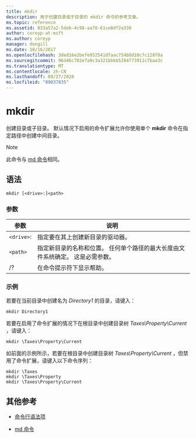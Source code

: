 ```yaml
---
title: mkdir
description: 用于创建目录或子目录的 mkdir 命令的参考文章。
ms.topic: reference
ms.assetid: 033a57a2-5deb-4c98-aa78-61ce8df2a330
author: coreyp-at-msft
ms.author: coreyp
manager: dongill
ms.date: 10/16/2017
ms.openlocfilehash: 3ded16e2befe952541dfaac754b0d10c7c128f0a
ms.sourcegitcommit: 96d46c702e7a9c3a321bbbb5284f73911c7baa3c
ms.translationtype: MT
ms.contentlocale: zh-CN
ms.lasthandoff: 08/27/2020
ms.locfileid: "89037835"
---
```

# <a name="mkdir"></a>mkdir

创建目录或子目录。 默认情况下启用的命令扩展允许你使用单个 **mkdir** 命令在指定路径中创建中间目录。

> [!NOTE]
> 此命令与 [md 命令](md.md)相同。

## <a name="syntax"></a>语法

```
mkdir [<drive>:]<path>
```

### <a name="parameters"></a>参数

| 参数 | 说明 |
| --------- | ----------- |
| `<drive>`: | 指定要在其上创建新目录的驱动器。 |
| `<path>` | 指定新目录的名称和位置。 任何单个路径的最大长度由文件系统确定。 这是必需参数。 |
| /? | 在命令提示符下显示帮助。 |

### <a name="examples"></a>示例

若要在当前目录中创建名为 *Directory1* 的目录，请键入：

```
mkdir Directory1
```

若要在启用了命令扩展的情况下在根目录中创建目录树 *Taxes\Property\Current* ，请键入：

```
mkdir \Taxes\Property\Current
```

如前面的示例所示，若要在根目录中创建目录树 *Taxes\Property\Current* ，但禁用了命令扩展，请键入以下命令序列：

```
mkdir \Taxes
mkdir \Taxes\Property
mkdir \Taxes\Property\Current
```

## <a name="additional-references"></a>其他参考

- [命令行语法项](command-line-syntax-key.md)

- [md 命令](md.md)